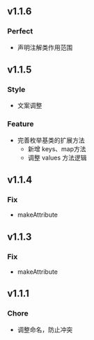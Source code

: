 ## v1.1.6

### Perfect

- 声明注解类作用范围

## v1.1.5

### Style

- 文案调整

### Feature

- 完善枚举基类的扩展方法
  - 新增 keys、map方法
  - 调整 values 方法逻辑

## v1.1.4

### Fix

- makeAttribute

## v1.1.3

### Fix

- makeAttribute

## v1.1.1

### Chore

- 调整命名，防止冲突